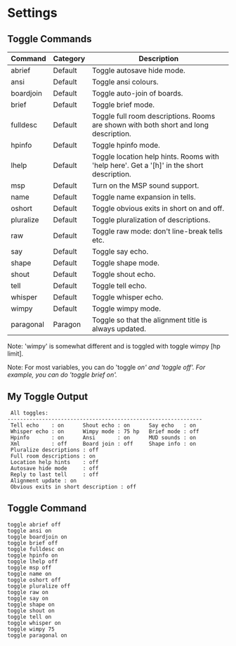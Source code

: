 # Settings

## Toggle Commands

| Command     | Category | Description                                                                                |
| ----------- | -------- | ------------------------------------------------------------------------------------------ |
| abrief      | Default  | Toggle autosave hide mode.                                                                 |
| ansi        | Default  | Toggle ansi colours.                                                                       |
| boardjoin   | Default  | Toggle auto-join of boards.                                                                |
| brief       | Default  | Toggle brief mode.                                                                         |
| fulldesc    | Default  | Toggle full room descriptions. Rooms are shown with both short and long description.       |
| hpinfo      | Default  | Toggle hpinfo mode.                                                                        |
| lhelp       | Default  | Toggle location help hints. Rooms with 'help here'. Get a '[h]' in the short description.  |
| msp         | Default  | Turn on the MSP sound support.                                                             |
| name        | Default  | Toggle name expansion in tells.                                                            |
| oshort      | Default  | Toggle obvious exits in short on and off.                                                  |
| pluralize   | Default  | Toggle pluralization of descriptions.                                                      |
| raw         | Default  | Toggle raw mode: don't line-break tells etc.                                               |
| say         | Default  | Toggle say echo.                                                                           |
| shape       | Default  | Toggle shape mode.                                                                         |
| shout       | Default  | Toggle shout echo.                                                                         |
| tell        | Default  | Toggle tell echo.                                                                          |
| whisper     | Default  | Toggle whisper echo.                                                                       |
| wimpy       | Default  | Toggle wimpy mode.                                                                         |
| paragonal   | Paragon  | Toggle so that the alignment title is always updated.                                      |

Note: 'wimpy' is somewhat different and is toggled with toggle wimpy [hp limit].

Note: For most variables, you can do 'toggle <var> on' and 'toggle <var> off'. For example, you can do 'toggle brief on'.

## My Toggle Output

     All toggles:
    --------------------------------------------------------------
     Tell echo    : on      Shout echo : on      Say echo   : on    
     Whisper echo : on      Wimpy mode : 75 hp   Brief mode : off   
     Hpinfo       : on      Ansi       : on      MUD sounds : on    
     Xml          : off     Board join : off     Shape info : on    
     Pluralize descriptions : off
     Full room descriptions : on
     Location help hints    : off
     Autosave hide mode     : off
     Reply to last tell     : off
     Alignment update : on
     Obvious exits in short description : off

## Toggle Command

    toggle abrief off
    toggle ansi on
    toggle boardjoin on
    toggle brief off
    toggle fulldesc on
    toggle hpinfo on
    toggle lhelp off
    toggle msp off
    toggle name on
    toggle oshort off
    toggle pluralize off
    toggle raw on
    toggle say on
    toggle shape on
    toggle shout on
    toggle tell on
    toggle whisper on
    toggle wimpy 75
    toggle paragonal on
